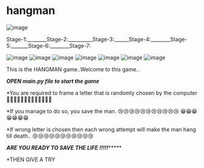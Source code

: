 # hangman

![image](https://user-images.githubusercontent.com/85058520/130326259-d4ac1805-754f-48c0-adf9-b74aebdd1cb9.png)

Stage-1:________Stage-2:__________Stage-3:______Stage-4:________Stage-5:_______Stage-6:________Stage-7:  

![image](https://user-images.githubusercontent.com/85058520/130326316-bb5659f7-acd1-4a0d-8313-42d4fd6c031b.png)    ![image](https://user-images.githubusercontent.com/85058520/130326345-7bb68ae6-a765-46ac-9c48-0a505846d14a.png)    ![image](https://user-images.githubusercontent.com/85058520/130326370-a2c57ee1-e282-4748-8005-82af405c9dcd.png)     ![image](https://user-images.githubusercontent.com/85058520/130326384-6ebe6c25-3263-41e8-ac86-b3ac6a01bb5f.png)      ![image](https://user-images.githubusercontent.com/85058520/130326421-e44bad41-e64e-4f5d-9aec-19692c93628d.png)      ![image](https://user-images.githubusercontent.com/85058520/130326438-454556f1-0e01-4557-ad4b-1dfcdcfdf418.png)       ![image](https://user-images.githubusercontent.com/85058520/130326452-42aedd03-8811-461f-9a39-901ac586d1dc.png)















This is the HANGMAN game..Welcome to this game..

*****OPEN main.py file to start the game*****


*You are required to frame a letter that is randomly chosen by the computer  🦾🦾🦾🦾🦾🦾🦾🦾🦾🦾🦾🦾🦾

*If you manage to do so, you save the man.   😢😢😢😢😢😢😢😢😢😢😢  😁😁😁😁😁😁😁

*If wrong letter is chosen then each wrong attempt will make the man hang till death..    😢😢😢😢😢😢😢😢😢😢😢 

*************************ARE YOU READY TO SAVE THE LIFE !!!!!******************************



*THEN GIVE A TRY
